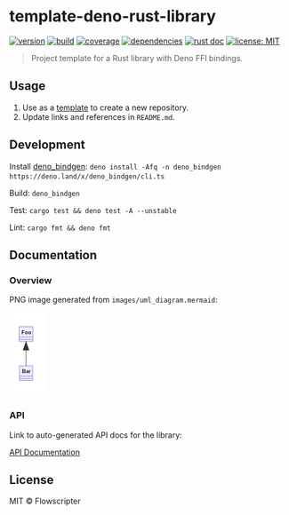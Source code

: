 # template-deno-rust-library

[![version](https://img.shields.io/github/v/release/flowscripter/template-deno-rust-library?sort=semver)](https://github.com/flowscripter/template-deno-rust-library/releases)
[![build](https://img.shields.io/github/workflow/status/flowscripter/template-deno-rust-library/release-deno-rust-library)](https://github.com/flowscripter/template-deno-rust-library/actions/workflows/release-deno-rust-library.yml)
[![coverage](https://codecov.io/gh/flowscripter/template-deno-rust-library/branch/main/graph/badge.svg?token=EMFT2938ZF)](https://codecov.io/gh/flowscripter/template-deno-rust-library)
[![dependencies](https://deps.rs/repo/github/flowscripter/template-deno-rust-library/status.svg)](https://deps.rs/crate/flowscripter_template_deno_rust_library)
[![rust doc](https://img.shields.io/docsrs/flowscripter_template_deno_rust_library)](https://docs.rs/flowscripter_template_deno_rust_library)
[![license: MIT](https://img.shields.io/github/license/flowscripter/template-deno-rust-library)](https://github.com/flowscripter/template-deno-rust-library/blob/main/LICENSE)

> Project template for a Rust library with Deno FFI bindings.

## Usage

1. Use as a
   [template](https://docs.github.com/en/github/creating-cloning-and-archiving-repositories/creating-a-repository-from-a-template)
   to create a new repository.
2. Update links and references in `README.md`.

## Development

Install [deno_bindgen](https://github.com/denoland/deno_bindgen):
`deno install -Afq -n deno_bindgen https://deno.land/x/deno_bindgen/cli.ts`

Build: `deno_bindgen`

Test: `cargo test && deno test -A --unstable`

Lint: `cargo fmt && deno fmt`

## Documentation

### Overview

PNG image generated from `images/uml_diagram.mermaid`:

![UML Diagram](images/uml_diagram.png "UML Diagram")

### API

Link to auto-generated API docs for the library:

[API Documentation](https://docs.rs/crate/flowscripter_template_deno_rust_library/latest)

## License

MIT © Flowscripter
